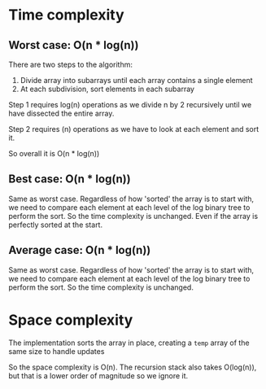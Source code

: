 # Time complexity

## Worst case: O(n * log(n))

There are two steps to the algorithm:

1. Divide array into subarrays until each array contains a single element
2. At each subdivision, sort elements in each subarray

Step 1 requires log(n) operations as we divide n by 2 recursively until we have dissected the entire array.

Step 2 requires (n) operations as we have to look at each element and sort it.

So overall it is O(n * log(n))

## Best case: O(n * log(n))

Same as worst case. Regardless of how 'sorted' the array is to start with, we need to compare each element at each level of the log binary tree to perform the sort. So the time complexity is unchanged. Even if the array is perfectly sorted at the start.

## Average case: O(n * log(n))

Same as worst case. Regardless of how 'sorted' the array is to start with, we need to compare each element at each level of the log binary tree to perform the sort. So the time complexity is unchanged.

# Space complexity

The implementation sorts the array in place, creating a `temp` array of the same size to handle updates

So the space complexity is O(n). The recursion stack also takes O(log(n)), but that is a lower order of magnitude so we ignore it.

